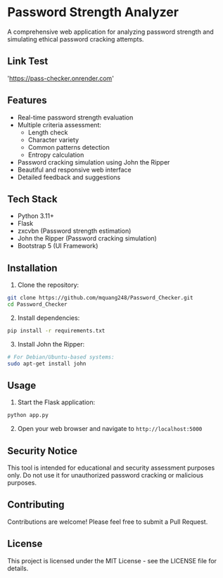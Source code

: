 # Password Strength Analyzer

A comprehensive web application for analyzing password strength and simulating ethical password cracking attempts.

## Link Test
'https://pass-checker.onrender.com'

## Features

- Real-time password strength evaluation
- Multiple criteria assessment:
  - Length check
  - Character variety
  - Common patterns detection
  - Entropy calculation
- Password cracking simulation using John the Ripper
- Beautiful and responsive web interface
- Detailed feedback and suggestions

## Tech Stack

- Python 3.11+
- Flask
- zxcvbn (Password strength estimation)
- John the Ripper (Password cracking simulation)
- Bootstrap 5 (UI Framework)

## Installation

1. Clone the repository:
```bash
git clone https://github.com/mquang248/Password_Checker.git
cd Password_Checker
```


2. Install dependencies:
```bash
pip install -r requirements.txt
```

3. Install John the Ripper:
```bash
# For Debian/Ubuntu-based systems:
sudo apt-get install john
```

## Usage

1. Start the Flask application:
```bash
python app.py
```

2. Open your web browser and navigate to `http://localhost:5000`

## Security Notice

This tool is intended for educational and security assessment purposes only. Do not use it for unauthorized password cracking or malicious purposes.

## Contributing

Contributions are welcome! Please feel free to submit a Pull Request.

## License

This project is licensed under the MIT License - see the LICENSE file for details. 
